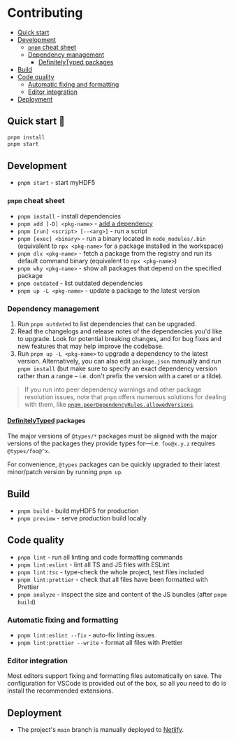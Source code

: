 # Contributing

- [Quick start](#quick-start-)
- [Development](#development)
  - [`pnpm` cheat sheet](#pnpm-cheat-sheet)
  - [Dependency management](#dependency-management)
    - [DefinitelyTyped packages](#definitelytyped-packages)
- [Build](#build)
- [Code quality](#sode-quality)
  - [Automatic fixing and formatting](#automatic-fixing-and-formatting)
  - [Editor integration](#editor-integration)
- [Deployment](#deployment)

## Quick start 🚀

```bash
pnpm install
pnpm start
```

## Development

- `pnpm start` - start myHDF5

### `pnpm` cheat sheet

- `pnpm install` - install dependencies
- `pnpm add [-D] <pkg-name>` - [add a dependency](https://pnpm.io/cli/add)
- `pnpm [run] <script> [--<arg>]` - run a script
- `pnpm [exec] <binary>` - run a binary located in `node_modules/.bin`
  (equivalent to `npx <pkg-name>` for a package installed in the workspace)
- `pnpm dlx <pkg-name>` - fetch a package from the registry and run its default
  command binary (equivalent to `npx <pkg-name>`)
- `pnpm why <pkg-name>` - show all packages that depend on the specified package
- `pnpm outdated` - list outdated dependencies
- `pnpm up -L <pkg-name>` - update a package to the latest version

### Dependency management

1. Run `pnpm outdated` to list dependencies that can be upgraded.
1. Read the changelogs and release notes of the dependencies you'd like to
   upgrade. Look for potential breaking changes, and for bug fixes and new
   features that may help improve the codebase.
1. Run `pnpm up -L <pkg-name>` to upgrade a dependency to the latest version.
   Alternatively, you can also edit `package.json` manually and run
   `pnpm install` (but make sure to specify an exact dependency version rather
   than a range – i.e. don't prefix the version with a caret or a tilde).

> If you run into peer dependency warnings and other package resolution issues,
> note that `pnpm` offers numerous solutions for dealing with them, like
> [`pnpm.peerDependencyRules.allowedVersions`](https://pnpm.io/package_json#pnpmpeerdependencyrulesallowedversions).

#### [DefinitelyTyped](https://github.com/DefinitelyTyped/DefinitelyTyped) packages

The major versions of `@types/*` packages must be aligned with the major
versions of the packages they provide types for—i.e. `foo@x.y.z` requires
`@types/foo@^x`.

For convenience, `@types` packages can be quickly upgraded to their latest
minor/patch version by running `pnpm up`.

## Build

- `pnpm build` - build myHDF5 for production
- `pnpm preview` - serve production build locally

## Code quality

- `pnpm lint` - run all linting and code formatting commands
- `pnpm lint:eslint` - lint all TS and JS files with ESLint
- `pnpm lint:tsc` - type-check the whole project, test files included
- `pnpm lint:prettier` - check that all files have been formatted with Prettier
- `pnpm analyze` - inspect the size and content of the JS bundles (after
  `pnpm build`)

### Automatic fixing and formatting

- `pnpm lint:eslint --fix` - auto-fix linting issues
- `pnpm lint:prettier --write` - format all files with Prettier

### Editor integration

Most editors support fixing and formatting files automatically on save. The
configuration for VSCode is provided out of the box, so all you need to do is
install the recommended extensions.

## Deployment

- The project's `main` branch is manually deployed to
  [Netlify](https://www.netlify.com/).

